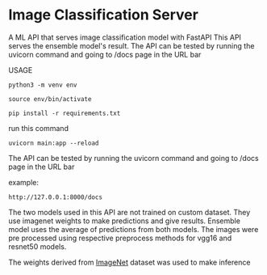 # Image Classification Server
A ML API that serves image classification model with FastAPI
This API serves the ensemble model's result. The API can be tested by running the uvicorn command and going to /docs page in the URL bar

USAGE
    
    python3 -m venv env

    source env/bin/activate

    pip install -r requirements.txt

run this command 

    uvicorn main:app --reload

The API can be tested by running the uvicorn command and going to /docs page in the URL bar

example: 
    
    http://127.0.0.1:8000/docs 
    
The two models used in this API are not trained on custom dataset. They use imagenet weights to make predictions and give results. 
Ensemble model uses the average of predictions from both models. The images were pre processed using respective preprocess methods for vgg16 and resnet50 models.

The weights derived from [ImageNet](https://www.image-net.org/index.php) dataset was used to make inference